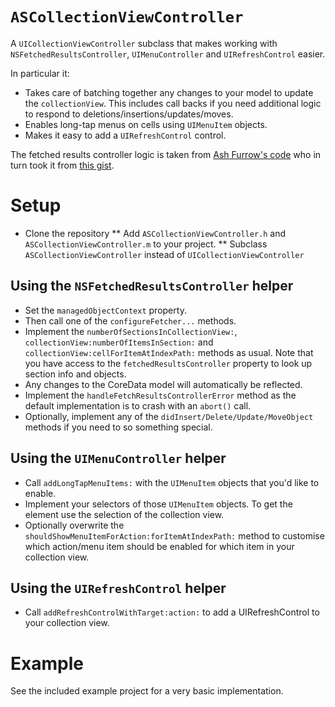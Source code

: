# `ASCollectionViewController`


A `UICollectionViewController` subclass that makes working with `NSFetchedResultsController`, `UIMenuController` and `UIRefreshControl` easier.

In particular it:
* Takes care of batching together any changes to your model to update the `collectionView`. This includes call backs if you need additional logic to respond to deletions/insertions/updates/moves.
* Enables long-tap menus on cells using `UIMenuItem` objects.
* Makes it easy to add a `UIRefreshControl` control.

The fetched results controller logic is taken from [Ash Furrow's code](https://github.com/AshFurrow/UICollectionView-NSFetchedResultsController) who in turn took it from [this gist](https://gist.github.com/4440c1cba83318e276bb).

# Setup

* Clone the repository
** Add `ASCollectionViewController.h` and `ASCollectionViewController.m` to your project.
** Subclass `ASCollectionViewController` instead of `UICollectionViewController`

## Using the `NSFetchedResultsController` helper

* Set the `managedObjectContext` property.
* Then call one of the `configureFetcher...` methods.
* Implement the `numberOfSectionsInCollectionView:`, `collectionView:numberOfItemsInSection:` and `collectionView:cellForItemAtIndexPath:` methods as usual. Note that you have access to the `fetchedResultsController` property to look up section info and objects.
* Any changes to the CoreData model will automatically be reflected.
* Implement the `handleFetchResultsControllerError` method as the default implementation is to crash with an `abort()` call.
* Optionally, implement any of the `didInsert/Delete/Update/MoveObject` methods if you need to so something special.

## Using the `UIMenuController` helper

* Call `addLongTapMenuItems:` with the `UIMenuItem` objects that you'd like to enable.
* Implement your selectors of those `UIMenuItem` objects. To get the element use the selection of the collection view.
* Optionally overwrite the `shouldShowMenuItemForAction:forItemAtIndexPath:` method to customise which
  action/menu item should be enabled for which item in your collection view.

## Using the `UIRefreshControl` helper

* Call `addRefreshControlWithTarget:action:` to add a UIRefreshControl to your collection view.

# Example

See the included example project for a very basic implementation.
